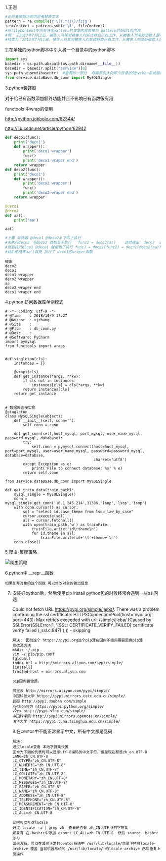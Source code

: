 1.正则

```python
#正则去按照正则的组去替换文本
pattern = re.compile(r'\[(.*?)\]/fzjg')
testContent = pattern.sub(r'\1', fileContent)
#将fileContent中所有符合pattern的文本内容替换为 pattern匹配组1的内容
#例： [2013年7月11日，被告人乌某对被害人刘某谎称自己有工作，从被害人刘某处借款人民币50,000元。]/fzjg案发后偿还了人民币26,000元。
#结果为：2013年7月11日，被告人乌某对被害人刘某谎称自己有工作，从被害人刘某处借款人民币50,000元。案发后偿还了人民币26,000元。
```

2.在单独的python脚本中引入另一个目录中的python脚本

```python
import sys
basedir = os.path.abspath(os.path.dirname(__file__))
basedir = basedir.split("service")[0]
sys.path.append(basedir)  #重要的一部分  将需要引入的那个目录加到python系统路径中之后再引用
from service.dataBase.db_conn import MySQLSingle
```

3.python装饰器

对于给已有函数添加额外功能并且不影响已有函数很有用

functools 中wrap的使用

http://python.jobbole.com/82344/

http://lib.csdn.net/article/python/62942

```python
def deco1(func):
    print('deco1')
    def wrapper():
        print('deco1 wrapper')
        func()
        print('deco1 wraper end')
    return wrapper
def deco2(func):
    print('deco2')
    def wrapper():
        print('deco2 wrapper')
        func()
        print('deco2 wraper end')
    return wrapper

@deco1
@deco2
def aa():
    print('aa')

aa()

#上面 装饰器 @deco1 @deco2从下向上执行
#先执行deco2  @deco2 就相当于执行   func2 = deco2(aa)    这时输出  deco2  返回 deco2的内函数 wrapper
#然后执行deco1 @deco1 就相当于执行 func1 = deco1(func2) = deco1(deco2(aa))  这里的func2就是 deco2的wrapper  这是输出 deco1 wrapper 然后返回 deco1的wraper
#最后的结果aa()就是 执行了 deco1的wraper函数
```

```shell
输出
deco2
deco1
deco1 wrapper
deco2 wrapper
aa
deco2 wraper end
deco1 wraper end
```

4.python 访问数据库单例模式

```
# -*- coding: utf-8 -*-
# @Time    : 2018/10/9 17:27
# @Author  : xjzhang
# @Site    : 
# @File    : db_conn.py
# @Desc    :
# @Software: PyCharm
import pymysql
from functools import wraps


def singleton(cls):
    instances = {}

    @wraps(cls)
    def get_instance(*args, **kw):
        if cls not in instances:
            instances[cls] = cls(*args, **kw)
        return instances[cls]
    return get_instance


# 数据库连接实例
@singleton
class MySQLSingle(object):
    def __init__(self, conn=''):
        self.conn = conn

    def get_conn(self,host_mysql, port_mysql, user_name_mysql, password_mysql, database):
        try:
            self.conn = pymysql.connect(host=host_mysql, port=port_mysql, user=user_name_mysql, password=password_mysql, database=database,
                                        charset='utf8')
        except Exception as e:
            print('File to connect database: %s' % e)
        return self.conn
```

```
from service.dataBase.db_conn import MySQLSingle

def get_train_data(train_path):
    mysql_single = MySQLSingle()
    conn = mysql_single.get_conn('10.1.245.214',31306,'lsop','lsop','lsop')
    with conn.cursor() as cursor:
        sql = "select id,case_theme from lsop_law_by_case"
        cursor.execute(sql)
        all = cursor.fetchall()
        with open(train_path,'w') as trainFile:
            trainFile.write('id\ttheme\n')
            for id,theme in all:
                trainFile.write(id+'\t'+theme+'\n')
    conn.close()
```

5.爬虫-反爬策略

![爬虫策略](/Users/zhangxuejing/Documents/文档/爬虫策略.png)

6.python中 __repr__函数

	如果复写对象的这个函数 可以修改对象的输出信息



7. 安装好python后，然后使用pip install python包的时候经常会遇到一些ssl问题

   Could not fetch URL https://pypi.org/simple/jieba/: There was a problem confirming the ssl certificate: HTTPSConnectionPool(host='pypi.org', port=443): Max retries exceeded with url: /simple/jieba/ (Caused by SSLError(SSLError(1, '[SSL: CERTIFICATE_VERIFY_FAILED] certificate verify failed (_ssl.c:847)'),)) - skipping

   ```shell
   解决： 因为这个 https://pypi.org这个pip源在国内不能用需要更换pip源
   修改源方法
   mkdir ~/.pip 
   vim ~/.pip/pip.conf
   [global]
   index-url = http://mirrors.aliyun.com/pypi/simple/
   [install]
   trusted-host = mirrors.aliyun.com
   ```

   ```
   pip国内镜像源。
   
   阿里云 http://mirrors.aliyun.com/pypi/simple/
   中国科技大学 https://pypi.mirrors.ustc.edu.cn/simple/
   豆瓣 http://pypi.douban.com/simple
   Python官方 https://pypi.python.org/simple/  
   v2ex http://pypi.v2ex.com/simple/
   中国科学院 http://pypi.mirrors.opencas.cn/simple/
   清华大学 https://pypi.tuna.tsinghua.edu.cn/simple/
   ```

   8.在centos中不能正常显示中文，所有中文都是乱码

   ```shell
   解决：
   通过locale查看 本地字符集设置
   正常为下面的列表时可以显示utf-8编码的中文字符，但是现在都是zh_en.UTF-8
   LANG=zh_CN.UTF-8
   LC_CTYPE="zh_CN.UTF-8"
   LC_NUMERIC="zh_CN.UTF-8"
   LC_TIME="zh_CN.UTF-8"
   LC_COLLATE="zh_CN.UTF-8"
   LC_MONETARY="zh_CN.UTF-8"
   LC_MESSAGES="zh_CN.UTF-8"
   LC_PAPER="zh_CN.UTF-8"
   LC_NAME="zh_CN.UTF-8"
   LC_ADDRESS="zh_CN.UTF-8"
   LC_TELEPHONE="zh_CN.UTF-8"
   LC_MEASUREMENT="zh_CN.UTF-8"
   LC_IDENTIFICATION="zh_CN.UTF-8"
   LC_ALL=zh_CN.UTF-8
   
   此时可以修改locale
   通过 locale -a | grep zh  查看是否有 zh_CN.UTF-8的字符集
   如果有 在.bashrc中添加 export LC_ALL=zh_CN.UTF-8  然后 source .bashrc即可
   如果没有，可以在其他正常的centos系统中 /usr/lib/locale/目录下拷贝locale-archive 覆盖 当前机器系统的 /usr/lib/locale/ 的locale-archive 然后重复上面操作
   ```

